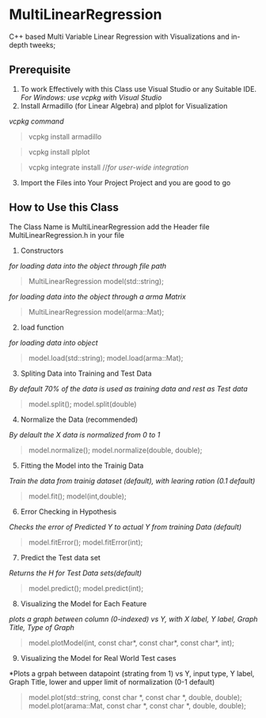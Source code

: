 # MultiLinearRegression
C++ based Multi Variable Linear Regression with Visualizations and in-depth tweeks;

## Prerequisite
1. To work Effectively with this Class use Visual Studio or any Suitable IDE.
*For Windows: use vcpkg with Visual Studio*
2. Install Armadillo (for Linear Algebra) and plplot for Visualization

*vcpkg command*

>vcpkg install armadillo

>vcpkg install plplot

>vcpkg integrate install  //*for user-wide integration*

3. Import the Files into Your Project Project and you are good to go

## How to Use this Class

The Class Name is MultiLinearRegression add the Header file MultiLinearRegression.h in your file

1. Constructors

*for loading data into the object through file path*

>MultiLinearRegression model(std::string);

*for loading data into the object through a arma Matrix*

>MultiLinearRegression model(arma::Mat<double>);
  
2. load function

*for loading data into object*
>model.load(std::string);
>model.load(arma::Mat<double>);
  
3. Spliting Data into Training and Test Data

*By default 70% of the data is used as training data and rest as Test data*
>model.split();
>model.split(double)

4. Normalize the Data (recommended)

*By delault the X data is normalized from 0 to 1*
>model.normalize();
>model.normalize(double, double);

5. Fitting the Model into the Trainig Data

*Train the data from trainig dataset (default), with learing ration (0.1 default)*
>model.fit();
>model(int,double);

6. Error Checking in Hypothesis

*Checks the error of Predicted Y to actual Y from training Data (default)*
>model.fitError();
>model.fitError(int);

7. Predict the Test data set

*Returns the H for Test Data sets(default)*
>model.predict();
>model.predict(int);

8. Visualizing the Model for Each Feature

*plots a graph between column (0-indexed) vs Y, with X label, Y label, Graph Title, Type of Graph*
>model.plotModel(int, const char\*, const char\*, const char\*, int);

9. Visualizing the Model for Real World Test cases

*Plots a grpah between datapoint (strating from 1) vs Y, input type, Y label, Graph Title, lower and upper limit of normalization (0-1 default)
>model.plot(std::string, const char \*, const char \*, double, double);
>model.plot(arama::Mat<double>, const char \*, const char \*, double, double);
